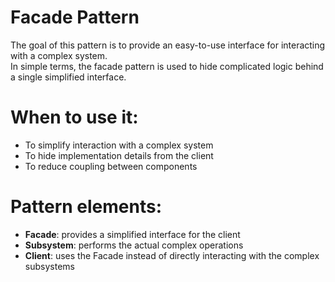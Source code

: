 # Facade Pattern

The goal of this pattern is to provide an easy-to-use interface for interacting with a complex system.  
In simple terms, the facade pattern is used to hide complicated logic behind a single simplified interface.

# When to use it:
- To simplify interaction with a complex system
- To hide implementation details from the client
- To reduce coupling between components

# Pattern elements:
- **Facade**: provides a simplified interface for the client
- **Subsystem**: performs the actual complex operations
- **Client**: uses the Facade instead of directly interacting with the complex subsystems
